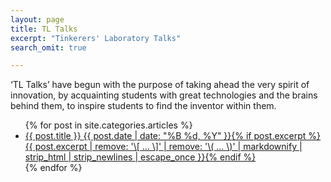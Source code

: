```yaml
---
layout: page
title: TL Talks
excerpt: "Tinkerers' Laboratory Talks"
search_omit: true

---
```


‘TL Talks’ have begun with the purpose of taking ahead the very spirit of innovation, by acquainting students with great technologies and the brains behind them, to inspire students to find the inventor within them.


<ul class="post-list">
{% for post in site.categories.articles %}
  <li><article><a href="{{ site.url }}{{ post.url }}">{{ post.title }} <span class="entry-date"><time datetime="{{ post.date | date_to_xmlschema }}">{{ post.date | date: "%B %d, %Y" }}</time></span>{% if post.excerpt %} <span class="excerpt">{{ post.excerpt | remove: '\[ ... \]' | remove: '\( ... \)' | markdownify | strip_html | strip_newlines | escape_once }}</span>{% endif %}</a></article></li>
{% endfor %}
</ul>
